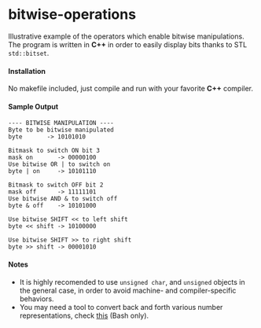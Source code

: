# bitwise-operations
Illustrative example of the operators which enable bitwise manipulations. The program is written in **C++** in order to easily display bits thanks to STL ``std::bitset``.

#### Installation
No makefile included, just compile and run with your favorite **C++** compiler.

#### Sample Output
```
---- BITWISE MANIPULATION ----
Byte to be bitwise manipulated
byte       -> 10101010

Bitmask to switch ON bit 3
mask on       -> 00000100
Use bitwise OR | to switch on
byte | on     -> 10101110

Bitmask to switch OFF bit 2
mask off      -> 11111101
Use bitwise AND & to switch off
byte & off    -> 10101000

Use bitwise SHIFT << to left shift
byte << shift -> 10100000

Use bitwise SHIFT >> to right shift
byte >> shift -> 00001010
```

#### Notes
* It is highly recomended to use ``unsigned char``, and ``unsigned`` objects in the general case, in order to avoid machine- and compiler-specific behaviors.
* You may need a tool to convert back and forth various number representations, check [this](https://github.com/MrRomanMaccaruni/BASH-utilities) (Bash only).

